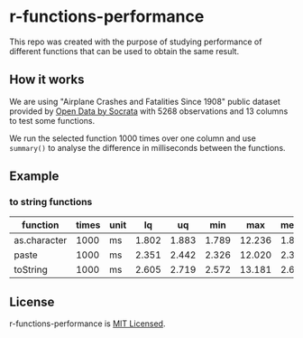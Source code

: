 # r-functions-performance

This repo was created with the purpose of studying performance of different functions that can be used to obtain the same result.

## How it works

We are using "Airplane Crashes and Fatalities Since 1908" public dataset provided by [Open Data by Socrata](https://opendata.socrata.com/Government/Airplane-Crashes-and-Fatalities-Since-1908/q2te-8cvq) with 5268 observations and 13 columns to test some functions.

We run the selected function 1000 times over one column and use `summary()` to analyse the difference in milliseconds between the functions.

## Example

### to string functions

function | times | unit | lq | uq | min | max | median | avg
--- | --- | --- | --- | --- | --- | --- | --- | ---
as.character | 1000 | ms | 1.802 | 1.883 | 1.789 | 12.236 | 1.820 | 1.929
paste | 1000 | ms | 2.351 | 2.442 | 2.326 | 12.020 | 2.382 | 2.483
toString | 1000 | ms | 2.605 | 2.719 | 2.572 | 13.181 | 2.643 | 2.780

## License

r-functions-performance is [MIT Licensed](LICENSE).
